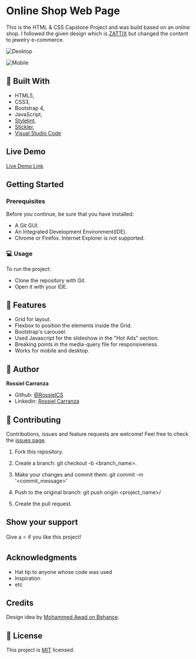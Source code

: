 # Online Shop Web Page
This is the HTML & CSS Capstone Project and was build based on an online shop.
I followed the given design which is [ZATTIX](https://www.behance.net/gallery/24796463/ZATTIX) but changed the content to jewelry e-commerce.
 

![Desktop](https://user-images.githubusercontent.com/60085697/82383088-824ec080-9a03-11ea-8d66-76fd3c1a81da.png)

![Mobile](https://user-images.githubusercontent.com/60085697/82383454-33edf180-9a04-11ea-9d16-368dae362e81.jpg)

## :hammer: Built With

- HTML5,
- CSS3,
- Bootstrap 4,
- JavaScript,
- [Stylelint](https://stylelint.io/),
- [Stickler](https://stickler-ci.com/),
- [Visual Studio Code](https://code.visualstudio.com/)


## Live Demo

[Live Demo Link](https://raw.githack.com/RossielCS/Online-shop-Web-page/RossielCS-patch-1/index.html)


## Getting Started


### Prerequisites
Before you continue, be sure that you have installed:
* A Git GUI.
* An Integrated Development Environment(IDE).
* Chrome or Firefox. Internet Explorer is not supported.

### :computer: Usage
To run the project:  
- Clone the repository with Git.
- Open it with your IDE.

## :gem: Features

- Grid for layout.
- Flexbox to position the elements inside the Grid.
- Bootstrap's carousel.
- Used Javascript for the slideshow in the "Hot Ads" section.
- Breaking points in the media-query file for responsiveness.
- Works for mobile and desktop.

## :woman: Author

**Rossiel Carranza**

* Github: [@RossielCS](https://github.com/RossielCS)
* Linkedin: [Rossiel Carranza](https://www.linkedin.com/in/rossiel-carranza/)

## 🤝 Contributing

Contributions, issues and feature requests are welcome!
Feel free to check the [issues page](issues/).

1. Fork this repository.

2. Create a branch: git checkout -b <branch_name>.

3. Make your changes and commit them: git commit -m '<commit_message>'

4. Push to the original branch: git push origin <project_name>/<location>

5. Create the pull request.


## Show your support

Give a ⭐️ if you like this project!

## Acknowledgments

- Hat tip to anyone whose code was used
- Inspiration
- etc

## Credits

Design idea by [Mohammed Awad on Behance](https://www.behance.net/M_Awad).

## 📝 License

This project is [MIT](lic.url) licensed.

